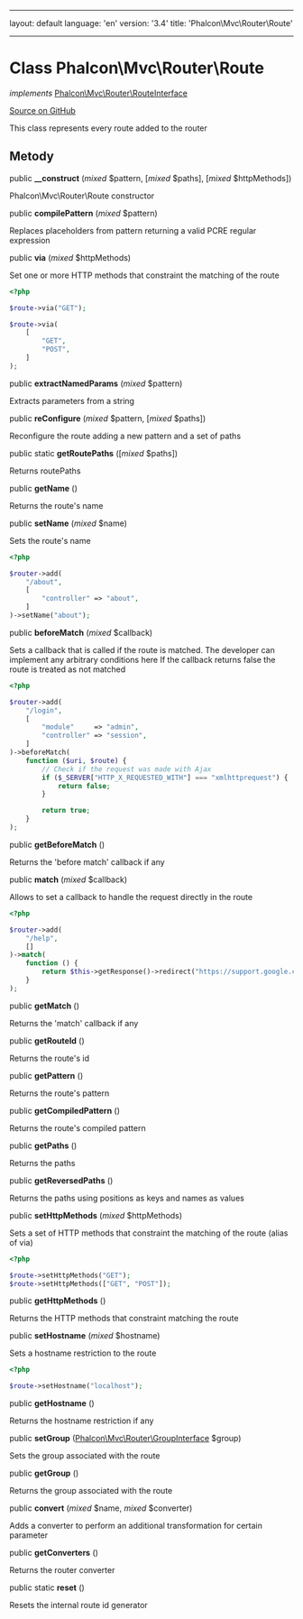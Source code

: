 * * *

layout: default language: 'en' version: '3.4' title: 'Phalcon\Mvc\Router\Route'

* * *

# Class **Phalcon\Mvc\Router\Route**

*implements* [Phalcon\Mvc\Router\RouteInterface](/3.4/en/api/Phalcon_Mvc_Router_RouteInterface)

<a href="https://github.com/phalcon/cphalcon/tree/v3.4.0/phalcon/mvc/router/route.zep" class="btn btn-default btn-sm">Source on GitHub</a>

This class represents every route added to the router

## Metody

public **__construct** (*mixed* $pattern, [*mixed* $paths], [*mixed* $httpMethods])

Phalcon\Mvc\Router\Route constructor

public **compilePattern** (*mixed* $pattern)

Replaces placeholders from pattern returning a valid PCRE regular expression

public **via** (*mixed* $httpMethods)

Set one or more HTTP methods that constraint the matching of the route

```php
<?php

$route->via("GET");

$route->via(
    [
        "GET",
        "POST",
    ]
);

```

public **extractNamedParams** (*mixed* $pattern)

Extracts parameters from a string

public **reConfigure** (*mixed* $pattern, [*mixed* $paths])

Reconfigure the route adding a new pattern and a set of paths

public static **getRoutePaths** ([*mixed* $paths])

Returns routePaths

public **getName** ()

Returns the route's name

public **setName** (*mixed* $name)

Sets the route's name

```php
<?php

$router->add(
    "/about",
    [
        "controller" => "about",
    ]
)->setName("about");

```

public **beforeMatch** (*mixed* $callback)

Sets a callback that is called if the route is matched. The developer can implement any arbitrary conditions here If the callback returns false the route is treated as not matched

```php
<?php

$router->add(
    "/login",
    [
        "module"     => "admin",
        "controller" => "session",
    ]
)->beforeMatch(
    function ($uri, $route) {
        // Check if the request was made with Ajax
        if ($_SERVER["HTTP_X_REQUESTED_WITH"] === "xmlhttprequest") {
            return false;
        }

        return true;
    }
);

```

public **getBeforeMatch** ()

Returns the 'before match' callback if any

public **match** (*mixed* $callback)

Allows to set a callback to handle the request directly in the route

```php
<?php

$router->add(
    "/help",
    []
)->match(
    function () {
        return $this->getResponse()->redirect("https://support.google.com/", true);
    }
);

```

public **getMatch** ()

Returns the 'match' callback if any

public **getRouteId** ()

Returns the route's id

public **getPattern** ()

Returns the route's pattern

public **getCompiledPattern** ()

Returns the route's compiled pattern

public **getPaths** ()

Returns the paths

public **getReversedPaths** ()

Returns the paths using positions as keys and names as values

public **setHttpMethods** (*mixed* $httpMethods)

Sets a set of HTTP methods that constraint the matching of the route (alias of via)

```php
<?php

$route->setHttpMethods("GET");
$route->setHttpMethods(["GET", "POST"]);

```

public **getHttpMethods** ()

Returns the HTTP methods that constraint matching the route

public **setHostname** (*mixed* $hostname)

Sets a hostname restriction to the route

```php
<?php

$route->setHostname("localhost");

```

public **getHostname** ()

Returns the hostname restriction if any

public **setGroup** ([Phalcon\Mvc\Router\GroupInterface](/3.4/en/api/Phalcon_Mvc_Router_GroupInterface) $group)

Sets the group associated with the route

public **getGroup** ()

Returns the group associated with the route

public **convert** (*mixed* $name, *mixed* $converter)

Adds a converter to perform an additional transformation for certain parameter

public **getConverters** ()

Returns the router converter

public static **reset** ()

Resets the internal route id generator